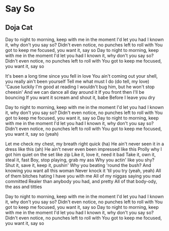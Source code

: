 # Say So
## Doja Cat

Day to night to morning, keep with me in the moment
I'd let you had I known it, why don't you say so?
Didn't even notice, no punches left to roll with
You got to keep me focused, you want it, say so
Day to night to morning, keep with me in the moment
I'd let you had I known it, why don't you say so?
Didn't even notice, no punches left to roll with
You got to keep me focused, you want it, say so

It's been a long time since you fell in love
You ain't coming out your shell, you really ain't been yourself
Tell me what must I do (do tell, my love)
'Cause luckily I'm good at reading
I wouldn't bug him, but he won't stop cheesin'
And we can dance all day around it
If you front then I'll be bouncing
If you want it scream and shout it, babe
Before I leave you dry

Day to night to morning, keep with me in the moment
I'd let you had I known it, why don't you say so?
Didn't even notice, no punches left to roll with
You got to keep me focused, you want it, say so
Day to night to morning, keep with me in the moment
I'd let you had I known it, why don't you say so?
Didn't even notice, no punches left to roll with
You got to keep me focused, you want it, say so (yeah)

Let me check my chest, my breath right quick (ha)
He ain't never seen it in a dress like this (ah)
He ain't never even been impressed like this
Prolly why I got him quiet on the set like zip
Like it, love it, need it bad
Take it, own it, steal it, fast
Boy, stop playing, grab my ass
Why you actin' like you shy?
Shut it, save it, keep it, pushin'
Why you beating 'round the bush?
And knowing you want all this woman
Never knock it 'til you try (yeah, yeah)
All of them bitches hating I have you with me
All of my niggas saying you mad committed
Realer than anybody you had, and pretty
All of that body-ody, the ass and titties

Day to night to morning, keep with me in the moment
I'd let you had I known it, why don't you say so?
Didn't even notice, no punches left to roll with
You got to keep me focused, you want it, say so
Day to night to morning, keep with me in the moment
I'd let you had I known it, why don't you say so?
Didn't even notice, no punches left to roll with
You got to keep me focused, you want it, say so

